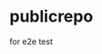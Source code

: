 # publicrepo
for e2e test















































































































































































































































































































































































































































































































































































































































































































































































































































































































































































































































































































































































































































































































































































